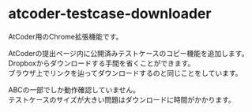 # atcoder-testcase-downloader

AtCoder用のChrome拡張機能です。

AtCoderの提出ページ内に公開済みテストケースのコピー機能を追加します。  
Dropboxからダウンロードする手間を省くことができます。  
ブラウザ上でリンクを辿ってダウンロードするのと同じことをしています。

ABCの一部でしか動作確認していません。  
テストケースのサイズが大きい問題はダウンロードに時間がかかります。  
